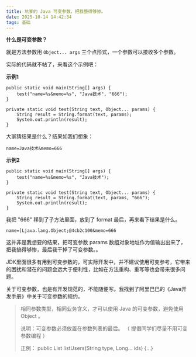 ```yaml
---
title: 坑爹的 Java 可变参数，把我整得够惨。
date: 2025-10-14 14:42:34
tags: 基础
---
```


**什么是可变参数？**

就是方法参数用 `Object... args` 三个点形式，一个参数可以接收多个参数。

实际的代码就不帖了，来看这个示例吧：

**示例1**

```
public static void main(String[] args) {
    test("name=%s&memo=%s", "Java技术", "666");
}

private static void test(String text, Object... params) {
    String result = String.format(text, params);
    System.out.println(result);
}
```

大家猜结果是什么？结果如我们想象：

```
name=Java技术&memo=666
```

**示例2**

```
public static void main(String[] args) {
    test("name=%s&memo=%s", "Java技术");
}

private static void test(String text, Object... params) {
    String result = String.format(text, params, "666");
    System.out.println(result);
}
```

我把 "666" 移到了子方法里面，放到了 format 最后，再来看下结果是什么。

```
name=[Ljava.lang.Object;@4cb2c100&memo=666
```

这并非是我想要的结果，把可变参数 params 数组对象地址作为值输出出来了，把我搞得够惨，最后我干掉了可变参数。。

JDK里面很多有用到可变参数的，可实际开发中，并不建议使用可变参考，它带来的困扰和潜在的问题会远大于便利性，比如在方法重构、重写等也会带来很多问题。

关于可变参数，也是有开发规范的，不能随便写。我找到了阿里巴巴的《Java开发手册》中关于可变参数的规约。

> 相同参数类型，相同业务含义，才可以使用 Java 的可变参数，避免使用 Object 。
> 
> 说明：可变参数必须放置在参数列表的最后。 （ 提倡同学们尽量不用可变参数编程 ）
> 
> 正例： public List<User> listUsers(String type, Long... ids) {...}



